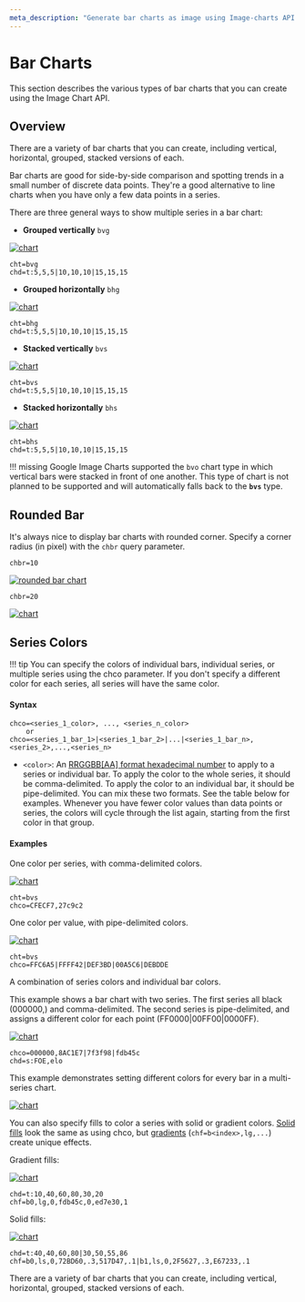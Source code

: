 ```yaml
---
meta_description: "Generate bar charts as image using Image-charts API. From stacked or grouped bar charts to horizontal or vertical, we handle everything!"
---
```

# Bar Charts

<!-- :wrench: we are currently implementing this feature. -->

This section describes the various types of bar charts that you can create using the Image Chart API.

## Overview

There are a variety of bar charts that you can create, including vertical, horizontal, grouped, stacked versions of each.

Bar charts are good for side-by-side comparison and spotting trends in a small number of discrete data points. They're a good alternative to line charts when you have only a few data points in a series.

There are three general ways to show multiple series in a bar chart:

- **Grouped vertically** `bvg`

[![chart](https://image-charts.com/chart?chbh=a&chbr=10&chco=fdb45c%2C27c9c2%2C1869b7&chd=t%3A5%2C5%2C5%7C10%2C10%2C10%7C15%2C15%2C15&chds=0%2C120&chm=N%2C000000%2C0%2C%2C10%7CN%2C000000%2C1%2C%2C10%7CN%2C000000%2C2%2C%2C10&chma=0%2C0%2C10%2C10&chs=700x150&cht=bvg&chxs=0%2C000000%2C0%2C0%2C_&chxt=y&icac=documentation&ichm=3fa8d7369abab97a6ee3662823b428cbc67e6be9f45c96cbafff7e8b66bfbc09)](https://editor.image-charts.com/chart?chbh=a&chbr=10&chco=fdb45c%2C27c9c2%2C1869b7&chd=t%3A5%2C5%2C5%7C10%2C10%2C10%7C15%2C15%2C15&chds=0%2C120&chm=N%2C000000%2C0%2C%2C10%7CN%2C000000%2C1%2C%2C10%7CN%2C000000%2C2%2C%2C10&chma=0%2C0%2C10%2C10&chs=700x150&cht=bvg&chxs=0%2C000000%2C0%2C0%2C_&chxt=y&icac=documentation&ichm=3fa8d7369abab97a6ee3662823b428cbc67e6be9f45c96cbafff7e8b66bfbc09)

```
cht=bvg
chd=t:5,5,5|10,10,10|15,15,15
```

- **Grouped horizontally** `bhg`

[![chart](https://image-charts.com/chart?chbh=a&chbr=5&chco=fdb45c%2C27c9c2%2C1869b7&chd=t%3A5%2C5%2C5%7C10%2C10%2C10%7C15%2C15%2C15&chds=0%2C120&chm=N%2C000000%2C0%2C%2C10%7CN%2C000000%2C1%2C%2C10%7CN%2C000000%2C2%2C%2C10&chma=0%2C0%2C10%2C10&chs=700x150&cht=bhg&chxs=0%2C000000%2C0%2C0%2C_&chxt=y&icac=documentation&ichm=0ba28a3357b017919eef59ebe54954c063c095bbed34e781f7181c84f508aa90)](https://editor.image-charts.com/chart?chbh=a&chbr=5&chco=fdb45c%2C27c9c2%2C1869b7&chd=t%3A5%2C5%2C5%7C10%2C10%2C10%7C15%2C15%2C15&chds=0%2C120&chm=N%2C000000%2C0%2C%2C10%7CN%2C000000%2C1%2C%2C10%7CN%2C000000%2C2%2C%2C10&chma=0%2C0%2C10%2C10&chs=700x150&cht=bhg&chxs=0%2C000000%2C0%2C0%2C_&chxt=y&icac=documentation&ichm=0ba28a3357b017919eef59ebe54954c063c095bbed34e781f7181c84f508aa90)

```
cht=bhg
chd=t:5,5,5|10,10,10|15,15,15
```

- **Stacked vertically** `bvs`

[![chart](https://image-charts.com/chart?chbh=20&chbr=5&chco=fdb45c%2C27c9c2%2C1869b7&chd=t%3A5%2C5%2C5%7C10%2C10%2C10%7C15%2C15%2C15&chds=0%2C120&chm=N%2C000000%2C0%2C0%2C10%7CN%2C000000%2C0%2C1%2C10%7CN%2C000000%2C0%2C2%2C10%7CN%2C000000%2C1%2C0%2C10%7CN%2C000000%2C1%2C1%2C10%7CN%2C000000%2C1%2C2%2C10%7CN%2C000000%2C2%2C0%2C10%7CN%2C000000%2C2%2C1%2C10%7CN%2C000000%2C2%2C2%2C10&chma=0%2C0%2C10%2C10&chs=700x150&cht=bvs&chxs=0%2C000000%2C0%2C0%2C_&chxt=y&icac=documentation&icretina=1&ichm=c58c2d9996f0a810391cce72161f07fc4d3eaed000dc6d7a5f2e71cf6ff17d79)](https://editor.image-charts.com/chart?chbh=20&chbr=5&chco=fdb45c%2C27c9c2%2C1869b7&chd=t%3A5%2C5%2C5%7C10%2C10%2C10%7C15%2C15%2C15&chds=0%2C120&chm=N%2C000000%2C0%2C0%2C10%7CN%2C000000%2C0%2C1%2C10%7CN%2C000000%2C0%2C2%2C10%7CN%2C000000%2C1%2C0%2C10%7CN%2C000000%2C1%2C1%2C10%7CN%2C000000%2C1%2C2%2C10%7CN%2C000000%2C2%2C0%2C10%7CN%2C000000%2C2%2C1%2C10%7CN%2C000000%2C2%2C2%2C10&chma=0%2C0%2C10%2C10&chs=700x150&cht=bvs&chxs=0%2C000000%2C0%2C0%2C_&chxt=y&icac=documentation&icretina=1&ichm=c58c2d9996f0a810391cce72161f07fc4d3eaed000dc6d7a5f2e71cf6ff17d79)

```
cht=bvs
chd=t:5,5,5|10,10,10|15,15,15
```

- **Stacked horizontally** `bhs`

[![chart](https://image-charts.com/chart?chbh=20&chbr=4&chco=fdb45c%2C27c9c2%2C1869b7&chd=t%3A5%2C5%2C5%7C10%2C10%2C10%7C15%2C15%2C15&chds=0%2C120&chm=N%2C000000%2C0%2C0%2C10%7CN%2C000000%2C0%2C1%2C10%7CN%2C000000%2C0%2C2%2C10%7CN%2C000000%2C1%2C0%2C10%7CN%2C000000%2C1%2C1%2C10%7CN%2C000000%2C1%2C2%2C10%7CN%2C000000%2C2%2C0%2C10%7CN%2C000000%2C2%2C1%2C10%7CN%2C000000%2C2%2C2%2C10&chma=0%2C0%2C10%2C10&chs=700x150&cht=bhs&chxr=1%2C0%2C50&chxt=y%2Cx&icac=documentation&icretina=1&ichm=1f9d46796b933431b670deaf336e859aa5b44e2db317d54b992fe274bb71d479)](https://editor.image-charts.com/chart?chbh=20&chbr=4&chco=fdb45c%2C27c9c2%2C1869b7&chd=t%3A5%2C5%2C5%7C10%2C10%2C10%7C15%2C15%2C15&chds=0%2C120&chm=N%2C000000%2C0%2C0%2C10%7CN%2C000000%2C0%2C1%2C10%7CN%2C000000%2C0%2C2%2C10%7CN%2C000000%2C1%2C0%2C10%7CN%2C000000%2C1%2C1%2C10%7CN%2C000000%2C1%2C2%2C10%7CN%2C000000%2C2%2C0%2C10%7CN%2C000000%2C2%2C1%2C10%7CN%2C000000%2C2%2C2%2C10&chma=0%2C0%2C10%2C10&chs=700x150&cht=bhs&chxr=1%2C0%2C50&chxt=y%2Cx&icac=documentation&icretina=1&ichm=1f9d46796b933431b670deaf336e859aa5b44e2db317d54b992fe274bb71d479)

```
cht=bhs
chd=t:5,5,5|10,10,10|15,15,15
```

!!! missing
    Google Image Charts supported the `bvo` chart type in which vertical bars were stacked in front of one another. This type of chart is not planned to be supported and will automatically falls back to the **`bvs`** type.

## Rounded Bar

It's always nice to display bar charts with rounded corner. Specify a corner radius (in pixel) with the `chbr` query parameter.


```
chbr=10
```

[![rounded bar chart](https://image-charts.com/chart?chbr=10&chd=t%3A10%2C40%2C60%2C80%2C30%2C20&chf=b0%2Clg%2C0%2Cfdb45c%2C0%2Ced7e30%2C1&chs=700x125&cht=bvs&chxt=y%2Cx&icac=documentation&icretina=1&ichm=d5be2514b0279bb7e108ddb6610aacfa9effddde28a08d6940ea3b0a6bdf2fe9)](https://editor.image-charts.com/chart?chbr=10&chd=t%3A10%2C40%2C60%2C80%2C30%2C20&chf=b0%2Clg%2C0%2Cfdb45c%2C0%2Ced7e30%2C1&chs=700x125&cht=bvs&chxt=y%2Cx&icac=documentation&icretina=1&ichm=d5be2514b0279bb7e108ddb6610aacfa9effddde28a08d6940ea3b0a6bdf2fe9)

```
chbr=20
```

[![chart](https://image-charts.com/chart?chbh=20&chbr=20&chco=CFECF7%2C27c9c2&chd=a%3A10000%2C50000%2C60000%2C80000%2C40000%7C50000%2C60000%2C100000%2C40000%2C20000&chdl=N%7CN-1&chdlp=r&chl=10%7C50%7C60%7C80%7C40%7C50%7C60%7C100%7C40%7C20&chs=700x300&cht=bvs&chtt=Revenue%20per%20month&chxl=0%3A%7CJan%7CFev%7CMar%7CAvr%7CMay&chxs=1N%2AcUSD0sz%2A%2C000000%2C14&chxt=x%2Cy&icac=documentation&iclocale=en&icretina=1&ichm=1fe61ad26d1d022f51772e8c806986161c8ea537b5dcd9a3f1346be6edf5a86d)](https://editor.image-charts.com/chart?chbh=20&chbr=20&chco=CFECF7%2C27c9c2&chd=a%3A10000%2C50000%2C60000%2C80000%2C40000%7C50000%2C60000%2C100000%2C40000%2C20000&chdl=N%7CN-1&chdlp=r&chl=10%7C50%7C60%7C80%7C40%7C50%7C60%7C100%7C40%7C20&chs=700x300&cht=bvs&chtt=Revenue%20per%20month&chxl=0%3A%7CJan%7CFev%7CMar%7CAvr%7CMay&chxs=1N%2AcUSD0sz%2A%2C000000%2C14&chxt=x%2Cy&icac=documentation&iclocale=en&icretina=1&ichm=1fe61ad26d1d022f51772e8c806986161c8ea537b5dcd9a3f1346be6edf5a86d)

## Series Colors

!!! tip
    You can specify the colors of individual bars, individual series, or multiple series using the chco parameter. If you don't specify a different color for each series, all series will have the same color.

#### Syntax

```
chco=<series_1_color>, ..., <series_n_color>
    or
chco=<series_1_bar_1>|<series_1_bar_2>|...|<series_1_bar_n>,<series_2>,...,<series_n>
```

- `<color>`: An [RRGGBB\[AA\] format hexadecimal number](/reference/color-format) to apply to a series or individual bar. To apply the color to the whole series, it should be comma-delimited. To apply the color to an individual bar, it should be pipe-delimited. You can mix these two formats. See the table below for examples. Whenever you have fewer color values than data points or series, the colors will cycle through the list again, starting from the first color in that group.

#### Examples

One color per series, with comma-delimited colors. 

[![chart](https://image-charts.com/chart?chbh=20&chco=CFECF7%2C27c9c2&chd=a%3A10000%2C50000%2C60000%2C80000%2C40000%7C50000%2C60000%2C100000%2C40000%2C20000&chdl=N%7CN-1&chdlp=r&chl=10%7C50%7C60%7C80%7C40%7C50%7C60%7C100%7C40%7C20&chs=700x300&cht=bvs&chtt=Revenue%20per%20month&chxl=0%3A%7CJan%7CFev%7CMar%7CAvr%7CMay&chxs=1N%2AcUSD0sz%2A%2C000000%2C14&chxt=x%2Cy&icac=documentation&ichm=0d7d8ee03dc72403c3a1884405869e17a26e6df6f76f1558518db58fc5ef39f4)](https://editor.image-charts.com/chart?chbh=20&chco=CFECF7%2C27c9c2&chd=a%3A10000%2C50000%2C60000%2C80000%2C40000%7C50000%2C60000%2C100000%2C40000%2C20000&chdl=N%7CN-1&chdlp=r&chl=10%7C50%7C60%7C80%7C40%7C50%7C60%7C100%7C40%7C20&chs=700x300&cht=bvs&chtt=Revenue%20per%20month&chxl=0%3A%7CJan%7CFev%7CMar%7CAvr%7CMay&chxs=1N%2AcUSD0sz%2A%2C000000%2C14&chxt=x%2Cy&icac=documentation&ichm=0d7d8ee03dc72403c3a1884405869e17a26e6df6f76f1558518db58fc5ef39f4)

```
cht=bvs
chco=CFECF7,27c9c2
```

One color per value, with pipe-delimited colors.  

[![chart](https://image-charts.com/chart?chbh=20&chco=FFC6A5%7CFFFF42%7CDEF3BD%7C00A5C6%7CDEBDDE&chd=a%3A10%2C50%2C60%2C80%2C40&chs=700x125&cht=bvs&chxt=y&icac=documentation&icretina=1&ichm=60e5de46e2dca57e7bd3dd9b3cab089cdd59cdf6c4085405d12d2774bd32e0b8)](https://editor.image-charts.com/?tab_viewer=image&tab_editor=form#https:/image-charts.com/chart?chbh=20&chco=FFC6A5%7CFFFF42%7CDEF3BD%7C00A5C6%7CDEBDDE&chd=a%3A10%2C50%2C60%2C80%2C40&chs=700x125&cht=bvs&chxt=y&icac=documentation&icretina=1&ichm=60e5de46e2dca57e7bd3dd9b3cab089cdd59cdf6c4085405d12d2774bd32e0b8)

```
cht=bvs
chco=FFC6A5|FFFF42|DEF3BD|00A5C6|DEBDDE
```

A combination of series colors and individual bar colors.

This example shows a bar chart with two series. The first series all black (000000,) and comma-delimited. The second series is pipe-delimited, and assigns a different color for each point (FF0000|00FF00|0000FF).

[![chart](https://image-charts.com/chart?chbr=3&chco=000000%2C8AC1E7%7C7f3f98%7Cfdb45c&chd=s%3AFOE%2Celo&chs=700x125&cht=bvs&chxl=0%3A%7CDec%7CNov%7COct%7C1%3A%7C20K%7C60K%7C100K%7C&chxt=x%2Cy&icac=documentation&icretina=1&ichm=9bf51b87167739834e6a252bbd7c36173b9ebd020b0d0e119f14298235ad4d9f)](https://editor.image-charts.com/chart?chbr=3&chco=000000%2C8AC1E7%7C7f3f98%7Cfdb45c&chd=s%3AFOE%2Celo&chs=700x125&cht=bvs&chxl=0%3A%7CDec%7CNov%7COct%7C1%3A%7C20K%7C60K%7C100K%7C&chxt=x%2Cy&icac=documentation&icretina=1&ichm=9bf51b87167739834e6a252bbd7c36173b9ebd020b0d0e119f14298235ad4d9f)

```
chco=000000,8AC1E7|7f3f98|fdb45c
chd=s:FOE,elo
```


This example demonstrates setting different colors for every bar in a multi-series chart.

[![chart](https://image-charts.com/chart?chbr=3&chco=000000%2C8AC1E7%7C7f3f98%7Cfdb45c&chd=s%3AFOE%2Celo&chs=700x125&cht=bvs&chxl=0%3A%7CDec%7CNov%7COct%7C1%3A%7C20K%7C60K%7C100K%7C&chxt=x%2Cy&icac=documentation&icretina=1&ichm=9bf51b87167739834e6a252bbd7c36173b9ebd020b0d0e119f14298235ad4d9f)](https://editor.image-charts.com/chart?chbr=3&chco=000000%2C8AC1E7%7C7f3f98%7Cfdb45c&chd=s%3AFOE%2Celo&chs=700x125&cht=bvs&chxl=0%3A%7CDec%7CNov%7COct%7C1%3A%7C20K%7C60K%7C100K%7C&chxt=x%2Cy&icac=documentation&icretina=1&ichm=9bf51b87167739834e6a252bbd7c36173b9ebd020b0d0e119f14298235ad4d9f)

You can also specify fills to color a series with solid or gradient colors. [Solid fills](/reference/background-fill/#solid-fills) look the same as using chco, but [gradients](/reference/background-fill/#gradient-fills) (`chf=b<index>,lg,...`) create unique effects.

Gradient fills:

[![chart](https://image-charts.com/chart?chbr=5&chd=t%3A10%2C40%2C60%2C80%2C30%2C20&chf=b0%2Clg%2C0%2Cfdb45c%2C0%2Ced7e30%2C1&chs=700x125&cht=bvs&chxt=y%2Cx&icac=documentation&icretina=1&ichm=04fe1b59e409980fc40002a7fd3cfef4c1ff19b0b2b82f91d1fd17a49cd2ceca)](https://editor.image-charts.com/chart?chbr=5&chd=t%3A10%2C40%2C60%2C80%2C30%2C20&chf=b0%2Clg%2C0%2Cfdb45c%2C0%2Ced7e30%2C1&chs=700x125&cht=bvs&chxt=y%2Cx&icac=documentation&icretina=1&ichm=04fe1b59e409980fc40002a7fd3cfef4c1ff19b0b2b82f91d1fd17a49cd2ceca)

```
chd=t:10,40,60,80,30,20
chf=b0,lg,0,fdb45c,0,ed7e30,1
```

Solid fills:

[![chart](https://image-charts.com/chart?chbh=15%2C5%2C15&chd=t%3A40%2C40%2C60%2C80%7C30%2C50%2C55%2C86&chf=b0%2Cls%2C0%2C72BD60%2C.3%2C517D47%2C.1%7Cb1%2Cls%2C0%2C2F5627%2C.3%2CE67233%2C.1&chs=700x125&cht=bvg&icac=documentation&icretina=1&ichm=38dc4be4bccecc24303e0ec1340f3697c8d79701cc3378f88032953ec5199ab7)](https://editor.image-charts.com/?tab_viewer=image&tab_editor=form#https:/image-charts.com/chart?chbh=15%2C5%2C15&chd=t%3A40%2C40%2C60%2C80%7C30%2C50%2C55%2C86&chf=b0%2Cls%2C0%2C72BD60%2C.3%2C517D47%2C.1%7Cb1%2Cls%2C0%2C2F5627%2C.3%2CE67233%2C.1&chs=700x125&cht=bvg&icac=documentation&icretina=1&ichm=38dc4be4bccecc24303e0ec1340f3697c8d79701cc3378f88032953ec5199ab7)

```
chd=t:40,40,60,80|30,50,55,86
chf=b0,ls,0,72BD60,.3,517D47,.1|b1,ls,0,2F5627,.3,E67233,.1
```

There are a variety of bar charts that you can create, including vertical, horizontal, grouped, stacked versions of each.

